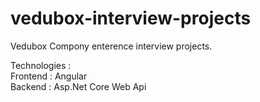 # vedubox-interview-projects
Vedubox Compony enterence interview projects. 

Technologies :  
Frontend : Angular  
Backend : Asp.Net Core Web Api
